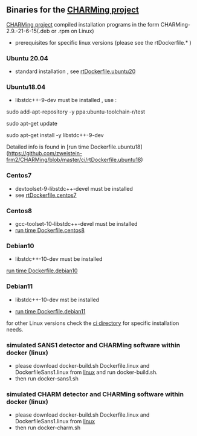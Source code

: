 ## Binaries for the [CHARMing project](https://github.com/zweistein-frm2/CHARMing)

[CHARMing project](https://github.com/zweistein-frm2/CHARMing) compiled installation programs in the form CHARMing-2.9.-21-6-15(.deb or .rpm on Linux) 
- prerequisites for specific linux versions (please see the rtDockerfile.* )
### Ubuntu 20.04

- standard installation , see [rtDockerfile.ubuntu20](https://github.com/zweistein-frm2/CHARMing/blob/master/ci/rtDockerfile.ubuntu20)

### Ubuntu18.04
- libstdc++-9-dev must be installed , use :
 
sudo add-apt-repository -y ppa:ubuntu-toolchain-r/test

sudo apt-get update

sudo apt-get install -y  libstdc++-9-dev

Detailed info is found in [run time Dockerfile.ubuntu18] (https://github.com/zweistein-frm2/CHARMing/blob/master/ci/rtDockerfile.ubuntu18) 

### Centos7
 - devtoolset-9-libstdc++-devel must be installed
 - see [rtDockerfile.centos7](https://github.com/zweistein-frm2/CHARMing/blob/master/ci/rtDockerfile.centos7)
 
### Centos8

- gcc-toolset-10-libstdc++-devel must be installed
- [run time Dockerfile.centos8](https://github.com/zweistein-frm2/CHARMing/blob/master/ci/rtDockerfile.centos8)

### Debian10

- libstdc++-10-dev must be installed

[run time  Dockerfile.debian10](https://github.com/zweistein-frm2/CHARMing/blob/master/ci/rtDockerfile.debian10)

### Debian11

-  libstdc++-10-dev mst be installed

-  [run time  Dockerfile.debian11](https://github.com/zweistein-frm2/CHARMing/blob/master/ci/rtDockerfile.debian11)

for other Linux versions check the [ci directory](https://github.com/zweistein-frm2/CHARMing/tree/master/ci) for specific installation needs.


### simulated SANS1 detector and CHARMing software within docker (linux)
- please download docker-build.sh  Dockerfile.linux and DockerfileSans1.linux from [linux](https://github.com/zweistein-frm2/CHARMing_binaries/tree/master/linux)
  and run  docker-build.sh.
- then run docker-sans1.sh

### simulated CHARM detector and CHARMing software within docker (linux)
- please download docker-build.sh  Dockerfile.linux and DockerfileSans1.linux from [linux](https://github.com/zweistein-frm2/CHARMing_binaries/tree/master/linux)
- then run docker-charm.sh
